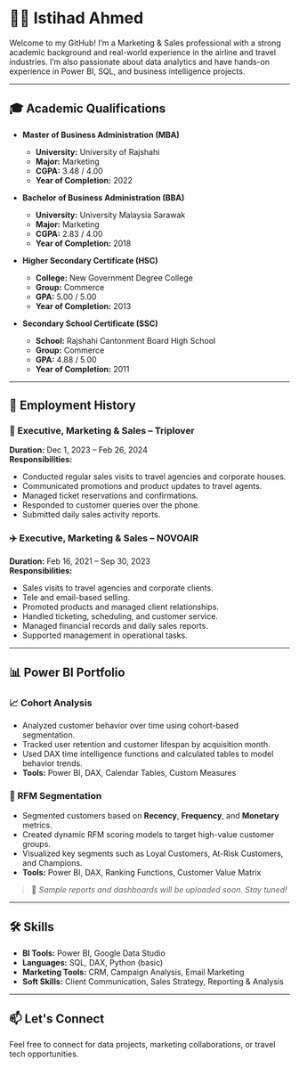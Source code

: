 # 👨‍💼 Istihad Ahmed

Welcome to my GitHub! I’m a Marketing & Sales professional with a strong academic background and real-world experience in the airline and travel industries. I’m also passionate about data analytics and have hands-on experience in Power BI, SQL, and business intelligence projects.

---

## 🎓 Academic Qualifications

- **Master of Business Administration (MBA)**
  - **University:** University of Rajshahi
  - **Major:** Marketing
  - **CGPA:** 3.48 / 4.00
  - **Year of Completion:** 2022

- **Bachelor of Business Administration (BBA)**
  - **University:** University Malaysia Sarawak
  - **Major:** Marketing
  - **CGPA:** 2.83 / 4.00
  - **Year of Completion:** 2018

- **Higher Secondary Certificate (HSC)**
  - **College:** New Government Degree College
  - **Group:** Commerce
  - **GPA:** 5.00 / 5.00
  - **Year of Completion:** 2013

- **Secondary School Certificate (SSC)**
  - **School:** Rajshahi Cantonment Board High School
  - **Group:** Commerce
  - **GPA:** 4.88 / 5.00
  - **Year of Completion:** 2011

---

## 💼 Employment History

### 📌 Executive, Marketing & Sales – Triplover  
**Duration:** Dec 1, 2023 – Feb 26, 2024  
**Responsibilities:**
- Conducted regular sales visits to travel agencies and corporate houses.
- Communicated promotions and product updates to travel agents.
- Managed ticket reservations and confirmations.
- Responded to customer queries over the phone.
- Submitted daily sales activity reports.

### ✈️ Executive, Marketing & Sales – NOVOAIR  
**Duration:** Feb 16, 2021 – Sep 30, 2023  
**Responsibilities:**
- Sales visits to travel agencies and corporate clients.
- Tele and email-based selling.
- Promoted products and managed client relationships.
- Handled ticketing, scheduling, and customer service.
- Managed financial records and daily sales reports.
- Supported management in operational tasks.

---

## 📊 Power BI Portfolio

### 📈 Cohort Analysis
- Analyzed customer behavior over time using cohort-based segmentation.
- Tracked user retention and customer lifespan by acquisition month.
- Used DAX time intelligence functions and calculated tables to model behavior trends.
- **Tools:** Power BI, DAX, Calendar Tables, Custom Measures

### 🧮 RFM Segmentation
- Segmented customers based on **Recency**, **Frequency**, and **Monetary** metrics.
- Created dynamic RFM scoring models to target high-value customer groups.
- Visualized key segments such as Loyal Customers, At-Risk Customers, and Champions.
- **Tools:** Power BI, DAX, Ranking Functions, Customer Value Matrix

> 🔗 *Sample reports and dashboards will be uploaded soon. Stay tuned!*

---

## 🛠 Skills

- **BI Tools:** Power BI, Google Data Studio
- **Languages:** SQL, DAX, Python (basic)
- **Marketing Tools:** CRM, Campaign Analysis, Email Marketing
- **Soft Skills:** Client Communication, Sales Strategy, Reporting & Analysis

---

## 📫 Let's Connect

Feel free to connect for data projects, marketing collaborations, or travel tech opportunities.

